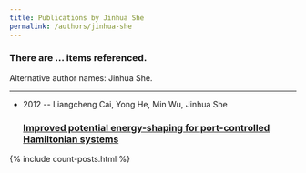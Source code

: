 ```yaml
---
title: Publications by Jinhua She
permalink: /authors/jinhua-she
---
```


<h3 id="number-posts">There are ... items referenced.</h3>
<p id='info-authors'>Alternative author names: Jinhua She.</p>
<hr />
<ul class="post-list">
<li><span class='post-meta'>2012 -- Liangcheng Cai, Yong He, Min Wu, Jinhua She</span><h3><a class='post-link' href="{{ site.baseurl }}/improved-potential-energy-shaping-for-port-controlled-hamiltonian-systems">Improved potential energy-shaping for port-controlled Hamiltonian systems</a></h3></li>

</ul>
{% include count-posts.html %}
